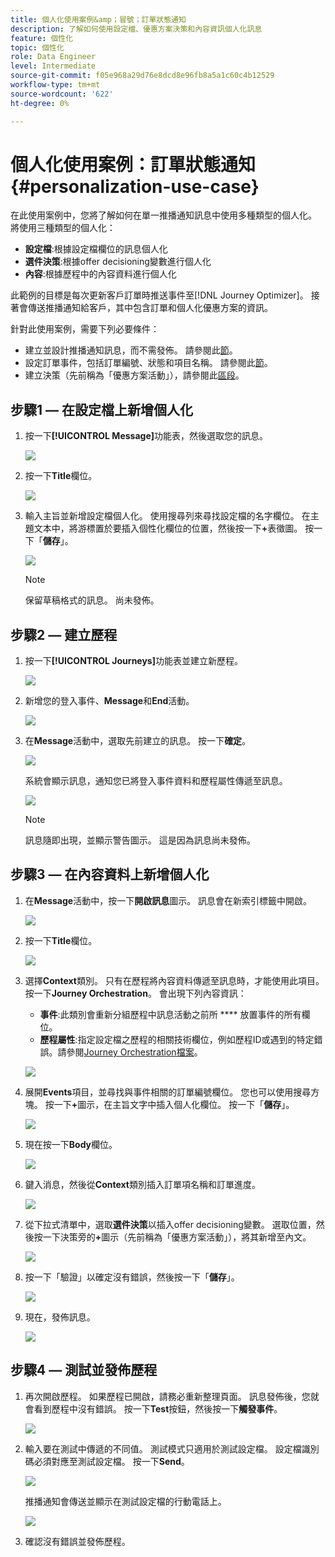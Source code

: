 ```yaml
---
title: 個人化使用案例&amp；冒號；訂單狀態通知
description: 了解如何使用設定檔、優惠方案決策和內容資訊個人化訊息
feature: 個性化
topic: 個性化
role: Data Engineer
level: Intermediate
source-git-commit: f05e968a29d76e8dcd8e96fb8a5a1c60c4b12529
workflow-type: tm+mt
source-wordcount: '622'
ht-degree: 0%

---
```



# 個人化使用案例：訂單狀態通知 {#personalization-use-case}

在此使用案例中，您將了解如何在單一推播通知訊息中使用多種類型的個人化。 將使用三種類型的個人化：

* **設定檔**:根據設定檔欄位的訊息個人化
* **選件決策**:根據offer decisioning變數進行個人化
* **內容**:根據歷程中的內容資料進行個人化

此範例的目標是每次更新客戶訂單時推送事件至[!DNL Journey Optimizer]。 接著會傳送推播通知給客戶，其中包含訂單和個人化優惠方案的資訊。

針對此使用案例，需要下列必要條件：

* 建立並設計推播通知訊息，而不需發佈。 請參閱此[節](../create-message.md)。
* 設定訂單事件，包括訂單編號、狀態和項目名稱。 請參閱此[節](../event/about-events.md)。
* 建立決策（先前稱為「優惠方案活動」），請參閱此[區段](../offers/offer-activities/create-offer-activities.md)。

## 步驟1 — 在設定檔上新增個人化

1. 按一下&#x200B;**[!UICONTROL Message]**&#x200B;功能表，然後選取您的訊息。

   ![](assets/perso-uc.png)

1. 按一下&#x200B;**Title**&#x200B;欄位。

   ![](assets/perso-uc2.png)

1. 輸入主旨並新增設定檔個人化。 使用搜尋列來尋找設定檔的名字欄位。 在主題文本中，將游標置於要插入個性化欄位的位置，然後按一下&#x200B;**+**&#x200B;表徵圖。 按一下「**儲存**」。

   ![](assets/perso-uc3.png)

   >[!NOTE]
   >
   >保留草稿格式的訊息。 尚未發佈。

## 步驟2 — 建立歷程

1. 按一下&#x200B;**[!UICONTROL Journeys]**&#x200B;功能表並建立新歷程。

   ![](assets/perso-uc4.png)

1. 新增您的登入事件、**Message**&#x200B;和&#x200B;**End**&#x200B;活動。

   ![](assets/perso-uc5.png)

1. 在&#x200B;**Message**&#x200B;活動中，選取先前建立的訊息。 按一下&#x200B;**確定**。

   ![](assets/perso-uc6.png)

   系統會顯示訊息，通知您已將登入事件資料和歷程屬性傳遞至訊息。

   ![](assets/perso-uc7.png)

   >[!NOTE]
   >
   >訊息隨即出現，並顯示警告圖示。 這是因為訊息尚未發佈。

## 步驟3 — 在內容資料上新增個人化

1. 在&#x200B;**Message**&#x200B;活動中，按一下&#x200B;**開啟訊息**&#x200B;圖示。 訊息會在新索引標籤中開啟。

   ![](assets/perso-uc8.png)

1. 按一下&#x200B;**Title**&#x200B;欄位。

   ![](assets/perso-uc9.png)

1. 選擇&#x200B;**Context**&#x200B;類別。 只有在歷程將內容資料傳遞至訊息時，才能使用此項目。 按一下&#x200B;**Journey Orchestration**。 會出現下列內容資訊：

   * **事件**:此類別會重新分組歷程中訊息活動之前所 **** 放置事件的所有欄位。
   * **歷程屬性**:指定設定檔之歷程的相關技術欄位，例如歷程ID或遇到的特定錯誤。請參閱[Journey Orchestration檔案](https://experienceleague.adobe.com/docs/journeys/using/building-advanced-conditions-journeys/syntax/journey-properties.html#building-advanced-conditions-journeys)。

   ![](assets/perso-uc10.png)

1. 展開&#x200B;**Events**&#x200B;項目，並尋找與事件相關的訂單編號欄位。 您也可以使用搜尋方塊。 按一下&#x200B;**+**&#x200B;圖示，在主旨文字中插入個人化欄位。 按一下「**儲存**」。

   ![](assets/perso-uc11.png)

1. 現在按一下&#x200B;**Body**&#x200B;欄位。

   ![](assets/perso-uc12.png)

1. 鍵入消息，然後從&#x200B;**Context**&#x200B;類別插入訂單項名稱和訂單進度。

   ![](assets/perso-uc13.png)

1. 從下拉式清單中，選取&#x200B;**選件決策**&#x200B;以插入offer decisioning變數。 選取位置，然後按一下決策旁的&#x200B;**+**&#x200B;圖示（先前稱為「優惠方案活動」），將其新增至內文。

   ![](assets/perso-uc14.png)

1. 按一下「驗證」以確定沒有錯誤，然後按一下「**儲存**」。

   ![](assets/perso-uc15.png)

1. 現在，發佈訊息。

   ![](assets/perso-uc16.png)

## 步驟4 — 測試並發佈歷程

1. 再次開啟歷程。 如果歷程已開啟，請務必重新整理頁面。 訊息發佈後，您就會看到歷程中沒有錯誤。 按一下&#x200B;**Test**&#x200B;按鈕，然後按一下&#x200B;**觸發事件**。

   ![](assets/perso-uc17.png)

1. 輸入要在測試中傳遞的不同值。 測試模式只適用於測試設定檔。 設定檔識別碼必須對應至測試設定檔。 按一下&#x200B;**Send**。

   ![](assets/perso-uc18.png)

   推播通知會傳送並顯示在測試設定檔的行動電話上。

   ![](assets/perso-uc19.png)

1. 確認沒有錯誤並發佈歷程。

